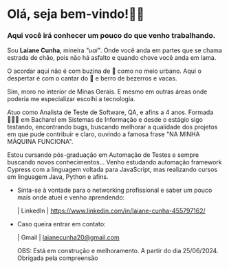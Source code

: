 # Olá, seja bem-vindo!👋🏻

### Aqui você irá conhecer um pouco do que venho trabalhando.

Sou **Laiane Cunha**, mineira *"uai"*. Onde você anda em partes que se chama estrada de chão,
pois não há asfalto e quando chove você anda em lama.

O acordar aqui não é com buzina de 🚗 como no meio urbano. Aqui o despertar é com o cantar do 🐓 e berro de bezerros e vacas.

Sim, moro no interior de Minas Gerais. E mesmo em outras áreas onde poderia me especializar escolhi a tecnologia.

Atuo como Analista de Teste de Software, QA, e afins a 4 anos. Formada 👩🏻‍🎓 em Bacharel em Sistemas de Informação e desde o estágio sigo testando, encontrando bugs, 
buscando melhorar a qualidade dos projetos em que pude contribuir e claro, ouvindo a famosa frase "NA MINHA MÁQUINA FUNCIONA".

Estou cursando pós-graduação em Automação de Testes e sempre buscando novos conhecimentos... 
Venho estudando automação framework Cypress com a linguagem voltada para 
JavaScript, mas realizando cursos em linguagem Java, Python e afins. 

- Sinta-se à vontade para o networking profissional e saber um pouco mais onde atuei e venho aprendendo:

    | LinkedIn 
    |
    <https://www.linkedin.com/in/laiane-cunha-455797162/>

- Caso queira entrar em contato:

    | Gmail      | <laianecunha20@gmail.com>

  OBS: Está em construção e melhoramento. A partir do dia 25/06/2024. Obrigada pela compreensão 
